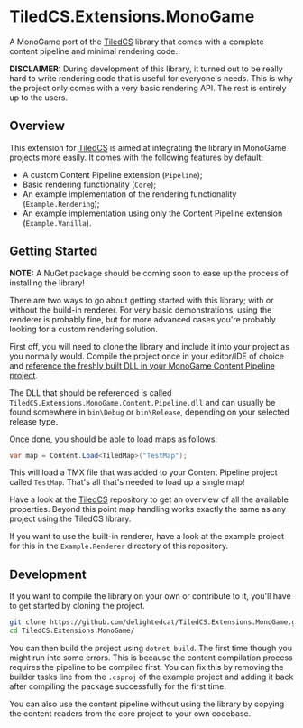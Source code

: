# TiledCS.Extensions.MonoGame

A MonoGame port of the [TiledCS](https://github.com/TheBoneJarmer/TiledCS) library that comes
with a complete content pipeline and minimal rendering code.

**DISCLAIMER:** During development of this library, it turned out to be really hard to write
rendering code that is useful for everyone's needs. This is why the project only comes with a very
basic rendering API. The rest is entirely up to the users.

## Overview

This extension for [TiledCS](https://github.com/TheBoneJarmer/TiledCS) is aimed at integrating the library
in MonoGame projects more easily. It comes with the following features by default:

- A custom Content Pipeline extension (`Pipeline`);
- Basic rendering functionality (`Core`);
- An example implementation of the rendering functionality (`Example.Rendering`);
- An example implementation using only the Content Pipeline extension (`Example.Vanilla`).

## Getting Started

**NOTE:** A NuGet package should be coming soon to ease up the process of installing the library!

There are two ways to go about getting started with this library; with or without the
build-in renderer. For very basic demonstrations, using the renderer is probably fine,
but for more advanced cases you're probably looking for a custom rendering solution.

First off, you will need to clone the library and include it into your project as you
normally would. Compile the project once in your editor/IDE of choice and
[reference the freshly built DLL in your MonoGame Content Pipeline project](https://www.monogameextended.net/docs/getting-started/installation#using-the-monogame-pipeline-gui).

The DLL that should be referenced is called `TiledCS.Extensions.MonoGame.Content.Pipeline.dll` and can usually be found somewhere in `bin\Debug` or `bin\Release`,
depending on your selected release type.

Once done, you should be able to load maps as follows:
```cs
var map = Content.Load<TiledMap>("TestMap");
```
This will load a TMX file that was added to your Content Pipeline project called `TestMap`. That's all that's needed to load up a single map!

Have a look at the [TiledCS](https://github.com/TheBoneJarmer/TiledCS) repository to
get an overview of all the available properties. Beyond this point map handling works
exactly the same as any project using the TiledCS library.

If you want to use the built-in renderer, have a look at the example project for
this in the `Example.Renderer` directory of this repository.

## Development

If you want to compile the library on your own or contribute to it, you'll have to get started by
cloning the project.

```sh
git clone https://github.com/delightedcat/TiledCS.Extensions.MonoGame.git
cd TiledCS.Extensions.MonoGame/
```

You can then build the project using `dotnet build`. The first time though you might run into some errors.
This is because the content compilation process requires the pipeline to be compiled first. You can fix this by removing the builder tasks line from the `.csproj` of the example project and adding it back after compiling the package successfully for the first time.

You can also use the content pipeline without using the library by copying the content readers from the core project to your own codebase.

